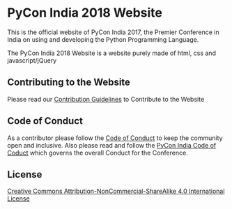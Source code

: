 # PyCon India 2018 Website
This is the official website of PyCon India 2017, the Premier Conference in India on using and developing the Python Programming Language.

The PyCon India 2018 Website is a website purely made of html, css and javascript/jQuery

## Contributing to the Website

Please read our [Contribution Guidelines](CONTRIBUTING.md) to Contribute to the Website

## Code of Conduct

As a contributor please follow the [Code of Conduct](CODE_OF_CONDUCT.md) to keep the community open and inclusive. Also please read and follow the [PyCon India Code of Coduct](https://in.pycon.org/2018/coc.html) which governs the overall Conduct for the Conference.

## License

[Creative Commons Attribution-NonCommercial-ShareAlike 4.0 International License](LICENSE.md)
